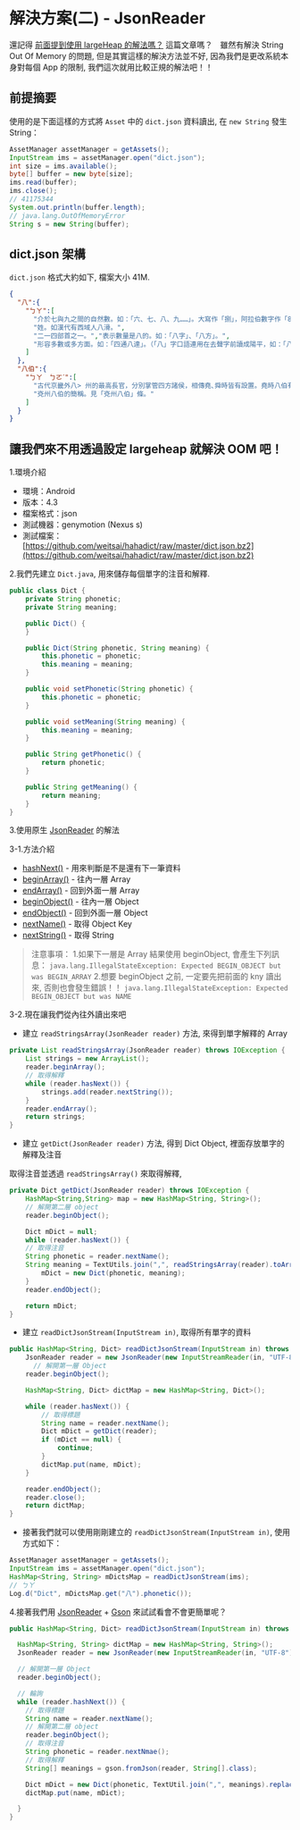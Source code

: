# 解決方案(二) - JsonReader
還記得 [前面提到使用 largeHeap 的解法嗎？](http://www.codedata.com.tw/mobile/android-mine-1-string-out-of-memory/) 這篇文章嗎？　雖然有解決 String Out Of Memory 的問題, 但是其實這樣的解決方法並不好, 因為我們是更改系統本身對每個 App 的限制, 我們這次就用比較正規的解法吧！！


## 前提摘要
使用的是下面這樣的方式將 `Asset` 中的 `dict.json` 資料讀出, 在 `new String` 發生 String：

```java
AssetManager assetManager = getAssets();
InputStream ims = assetManager.open("dict.json");
int size = ims.available();
byte[] buffer = new byte[size];
ims.read(buffer);
ims.close();
// 41175344
System.out.println(buffer.length);
// java.lang.OutOfMemoryError
String s = new String(buffer);
```

## dict.json 架構
`dict.json` 格式大約如下, 檔案大小 41M.

```json
{
  "八":{
    "ㄅㄚ":[
      "介於七與九之間的自然數。如：「六、七、八、九……」。大寫作「捌」，阿拉伯數字作「8」。",
      "姓。如漢代有西域人八滑。",
      "二一四部首之一。","表示數量是八的。如：「八字」、「八方」。",
      "形容多數或多方面。如：「四通八達」。（「八」字口語連用在去聲字前讀成陽平，如：「八號」、「八拜」。）"
    ]
  },
  "八伯":{
    "ㄅㄚ　ㄅㄛˊ":[
      "古代京畿外八> 州的最高長官，分別掌管四方諸侯，相傳堯､舜時皆有設置。堯時八伯有驩兜、共工、放齊、鯀，其餘則不可考。舜時八伯相傳伯夷為陽伯，羲仲、羲叔之後為二羲伯，棄為夏伯，咎繇為秋伯>    ，和仲、和叔之後為和伯，垂為冬伯，一人不詳。見宋˙王應麟˙小學紺珠˙卷五˙名臣類上。",
      "兗州八伯的簡稱。見「兗州八伯」條。"
    ]
  }
}
```

## 讓我們來不用透過設定 **largeheap** 就解決 OOM 吧！

1.環境介紹
  - 環境：Android
  - 版本：4.3
  - 檔案格式：json
  - 測試機器：genymotion (Nexus s)
  - 測試檔案：[https://github.com/weitsai/hahadict/raw/master/dict.json.bz2](https://github.com/weitsai/hahadict/raw/master/dict.json.bz2)

2.我們先建立 `Dict.java`, 用來儲存每個單字的注音和解釋.
  ```java
  public class Dict {
      private String phonetic;
      private String meaning;

      public Dict() {
      }

      public Dict(String phonetic, String meaning) {
          this.phonetic = phonetic;
          this.meaning = meaning;
      }

      public void setPhonetic(String phonetic) {
          this.phonetic = phonetic;
      }

      public void setMeaning(String meaning) {
          this.meaning = meaning;
      }

      public String getPhonetic() {
          return phonetic;
      }

      public String getMeaning() {
          return meaning;
      }
  }
  ```

3.使用原生 [JsonReader](http://developer.android.com/reference/android/util/JsonReader.html) 的解法

  3-1.方法介紹
  - [hashNext()](http://developer.android.com/reference/android/util/JsonReader.html#hasNext()) - 用來判斷是不是還有下一筆資料
  - [beginArray()](http://developer.android.com/reference/android/util/JsonReader.html#beginArray()) - 往內一層 Array
  - [endArray()](http://developer.android.com/reference/android/util/JsonReader.html#endArray()) -  回到外面一層 Array
  - [beginObject()](http://developer.android.com/reference/android/util/JsonReader.html#beginObject()) - 往內一層 Object
  - [endObject()](http://developer.android.com/reference/android/util/JsonReader.html#endObject()) - 回到外面一層 Object
  - [nextName()](http://developer.android.com/reference/android/util/JsonReader.html#nextName()) - 取得 Object Key
  - [nextString()](http://developer.android.com/reference/android/util/JsonReader.html#nextString()) - 取得 String


  > 注意事項：
  > 1.如果下一層是 Array 結果使用 beginObject, 會產生下列訊息：
  > `java.lang.IllegalStateException: Expected BEGIN_OBJECT but was BEGIN_ARRAY`
  > 2.想要 beginObject 之前, 一定要先把前面的 kny 讀出來, 否則也會發生錯誤！！
  > `java.lang.IllegalStateException: Expected BEGIN_OBJECT but was NAME`

  3-2.現在讓我們從內往外讀出來吧
  * 建立 `readStringsArray(JsonReader reader)` 方法, 來得到單字解釋的 Array

  ```java
  private List readStringsArray(JsonReader reader) throws IOException {
      List strings = new ArrayList();
      reader.beginArray();
      // 取得解釋
      while (reader.hasNext()) {
          strings.add(reader.nextString());
      }
      reader.endArray();
      return strings;
  }
  ```
  * 建立 `getDict(JsonReader reader)` 方法, 得到 Dict Object, 裡面存放單字的解釋及注音

  取得注音並透過 `readStringsArray()` 來取得解釋,

  ```java
  private Dict getDict(JsonReader reader) throws IOException {
      HashMap<String,String> map = new HashMap<String, String>();
      // 解開第二層 object
      reader.beginObject();

      Dict mDict = null;
      while (reader.hasNext()) {
      // 取得注音
      String phonetic = reader.nextName();
      String meaning = TextUtils.join(",", readStringsArray(reader).toArray()).replace(",", "\n");
          mDict = new Dict(phonetic, meaning);
      }
      reader.endObject();

      return mDict;
  }

  ```
  * 建立 `readDictJsonStream(InputStream in)`, 取得所有單字的資料

  ```java
  public HashMap<String, Dict> readDictJsonStream(InputStream in) throws IOException {
      JsonReader reader = new JsonReader(new InputStreamReader(in, "UTF-8"));
        // 解開第一層 Object
      reader.beginObject();

      HashMap<String, Dict> dictMap = new HashMap<String, Dict>();

      while (reader.hasNext()) {
          // 取得標題
          String name = reader.nextName();
          Dict mDict = getDict(reader);
          if (mDict == null) {
              continue;
          }
          dictMap.put(name, mDict);
      }

      reader.endObject();
      reader.close();
      return dictMap;
  }
```
  * 接著我們就可以使用剛剛建立的 `readDictJsonStream(InputStream in)`, 使用方式如下：

  ```java
  AssetManager assetManager = getAssets();
  InputStream ims = assetManager.open("dict.json");
  HashMap<String, String> mDictsMap = readDictJsonStream(ims);
  // ㄅㄚ
  Log.d("Dict", mDictsMap.get("八").phonetic());
  ```

4.接著我們用 [JsonReader](http://developer.android.com/reference/android/util/JsonReader.html) + [Gson](https://code.google.com/p/google-gson/) 來試試看會不會更簡單呢？

```java
public HashMap<String, Dict> readDictJsonStream(InputStream in) throws IOException {

  HashMap<String, String> dictMap = new HashMap<String, String>();
  JsonReader reader = new JsonReader(new InputStreamReader(in, "UTF-8"));

  // 解開第一層 Object
  reader.beginObject();

  // 輪詢
  while (reader.hashNext()) {
    // 取得標題
    String name = reader.nextName();
    // 解開第二層 object
    reader.beginObject();
    // 取得注音
    String phonetic = reader.nextNmae();
    // 取得解釋
    String[] meanings = gson.fromJson(reader, String[].class);

    Dict mDict = new Dict(phonetic, TextUtil.join(",", meanings).replace(",", "\n");
    dictMap.put(name, mDict);

  }
}
```

